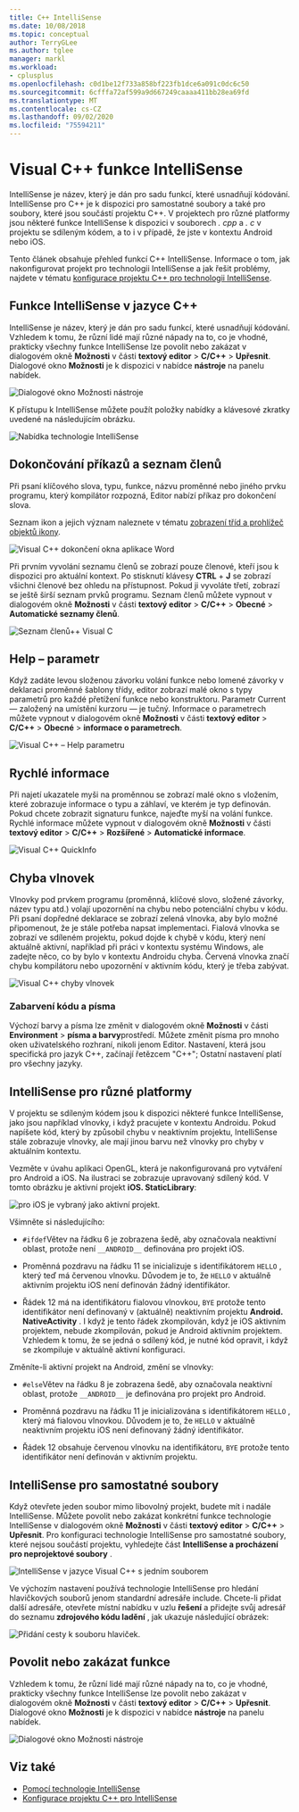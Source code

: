 ```yaml
---
title: C++ IntelliSense
ms.date: 10/08/2018
ms.topic: conceptual
author: TerryGLee
ms.author: tglee
manager: markl
ms.workload:
- cplusplus
ms.openlocfilehash: c0d1be12f733a858bf223fb1dce6a091c0dc6c50
ms.sourcegitcommit: 6cfffa72af599a9d667249caaaa411bb28ea69fd
ms.translationtype: MT
ms.contentlocale: cs-CZ
ms.lasthandoff: 09/02/2020
ms.locfileid: "75594211"
---
```

# <a name="visual-c-intellisense-features"></a>Visual C++ funkce IntelliSense

IntelliSense je název, který je dán pro sadu funkcí, které usnadňují kódování. IntelliSense pro C++ je k dispozici pro samostatné soubory a také pro soubory, které jsou součástí projektu C++. V projektech pro různé platformy jsou některé funkce IntelliSense k dispozici v souborech *. cpp* a *. c* v projektu se sdíleným kódem, a to i v případě, že jste v kontextu Android nebo iOS.

Tento článek obsahuje přehled funkcí C++ IntelliSense. Informace o tom, jak nakonfigurovat projekt pro technologii IntelliSense a jak řešit problémy, najdete v tématu [konfigurace projektu C++ pro technologii IntelliSense](visual-cpp-intellisense-configuration.md).

## <a name="intellisense-features-in-c"></a>Funkce IntelliSense v jazyce C++

IntelliSense je název, který je dán pro sadu funkcí, které usnadňují kódování. Vzhledem k tomu, že různí lidé mají různé nápady na to, co je vhodné, prakticky všechny funkce IntelliSense lze povolit nebo zakázat v dialogovém okně **Možnosti** v části **textový editor**  >  **C/C++**  >  **Upřesnit**. Dialogové okno **Možnosti** je k dispozici v nabídce **nástroje** na panelu nabídek.

![Dialogové okno Možnosti nástroje](../ide/media/sintellisensecpptoolsoptions.PNG)

K přístupu k IntelliSense můžete použít položky nabídky a klávesové zkratky uvedené na následujícím obrázku.

![Nabídka technologie IntelliSense](../ide/media/vs2015_cpp_intellisense_menu.png)

## <a name="statement-completion-and-member-list"></a>Dokončování příkazů a seznam členů

Při psaní klíčového slova, typu, funkce, názvu proměnné nebo jiného prvku programu, který kompilátor rozpozná, Editor nabízí příkaz pro dokončení slova.

Seznam ikon a jejich význam naleznete v tématu [zobrazení tříd a prohlížeč objektů ikony](../ide/class-view-and-object-browser-icons.md).

![Visual C&#43;&#43; dokončení okna aplikace Word](../ide/media/vs2015_cpp_complete_word.png)

Při prvním vyvolání seznamu členů se zobrazí pouze členové, kteří jsou k dispozici pro aktuální kontext. Po stisknutí klávesy **CTRL** + **J** se zobrazí všichni členové bez ohledu na přístupnost. Pokud ji vyvoláte třetí, zobrazí se ještě širší seznam prvků programu. Seznam členů můžete vypnout v dialogovém okně **Možnosti** v části **textový editor**  >  **C/C++**  >  **Obecné**  >  **Automatické seznamy členů**.

![Seznam členů&#43;&#43; Visual C](../ide/media/vs2015_cpp_list_members.png)

## <a name="parameter-help"></a>Help – parametr

Když zadáte levou složenou závorku volání funkce nebo lomené závorky v deklaraci proměnné šablony třídy, editor zobrazí malé okno s typy parametrů pro každé přetížení funkce nebo konstruktoru. Parametr Current &mdash; založený na umístění kurzoru &mdash; je tučný. Informace o parametrech můžete vypnout v dialogovém okně **Možnosti** v části **textový editor**  >  **C/C++**  >  **Obecné**  >  **informace o parametrech**.

![Visual C&#43;&#43; – Help parametru](../ide/media/vs_2015_cpp_param_help.png)

## <a name="quick-info"></a>Rychlé informace

Při najetí ukazatele myši na proměnnou se zobrazí malé okno s vložením, které zobrazuje informace o typu a záhlaví, ve kterém je typ definován. Pokud chcete zobrazit signaturu funkce, najeďte myší na volání funkce. Rychlé informace můžete vypnout v dialogovém okně **Možnosti** v části **textový editor**  >  **C/C++**  >  **Rozšířené**  >  **Automatické informace**.

![Visual C&#43;&#43; QuickInfo](../ide/media/vs2015_cpp_quickinfo.png)

## <a name="error-squiggles"></a>Chyba vlnovek

Vlnovky pod prvkem programu (proměnná, klíčové slovo, složené závorky, název typu atd.) volají upozornění na chybu nebo potenciální chybu v kódu. Při psaní dopředné deklarace se zobrazí zelená vlnovka, aby bylo možné připomenout, že je stále potřeba napsat implementaci. Fialová vlnovka se zobrazí ve sdíleném projektu, pokud dojde k chybě v kódu, který není aktuálně aktivní, například při práci v kontextu systému Windows, ale zadejte něco, co by bylo v kontextu Androidu chyba. Červená vlnovka značí chybu kompilátoru nebo upozornění v aktivním kódu, který je třeba zabývat.

![Visual C&#43;&#43; chyby vlnovek](../ide/media/vs2015_cpp_error_quiggles.png)

### <a name="code-colorization-and-fonts"></a>Zabarvení kódu a písma

Výchozí barvy a písma lze změnit v dialogovém okně **Možnosti** v části **Environment**  >  **písma a barvy**prostředí. Můžete změnit písma pro mnoho oken uživatelského rozhraní, nikoli jenom Editor. Nastavení, která jsou specifická pro jazyk C++, začínají řetězcem "C++"; Ostatní nastavení platí pro všechny jazyky.

## <a name="cross-platform-intellisense"></a>IntelliSense pro různé platformy

V projektu se sdíleným kódem jsou k dispozici některé funkce IntelliSense, jako jsou například vlnovky, i když pracujete v kontextu Androidu. Pokud napíšete kód, který by způsobil chybu v neaktivním projektu, IntelliSense stále zobrazuje vlnovky, ale mají jinou barvu než vlnovky pro chyby v aktuálním kontextu.

Vezměte v úvahu aplikaci OpenGL, která je nakonfigurovaná pro vytváření pro Android a iOS. Na ilustraci se zobrazuje upravovaný sdílený kód. V tomto obrázku je aktivní projekt **iOS. StaticLibrary**:

![pro iOS je vybraný jako aktivní projekt.](../ide/media/intellisensecppcrossplatform2.png)

Všimněte si následujícího:

- `#ifdef`Větev na řádku 6 je zobrazena šedě, aby označovala neaktivní oblast, protože není `__ANDROID__` definována pro projekt iOS.

- Proměnná pozdravu na řádku 11 se inicializuje s identifikátorem `HELLO` , který teď má červenou vlnovku. Důvodem je to, že `HELLO` v aktuálně aktivním projektu iOS není definován žádný identifikátor.

- Řádek 12 má na identifikátoru fialovou vlnovkou, `BYE` protože tento identifikátor není definovaný v (aktuálně) neaktivním projektu **Android. NativeActivity** . I když je tento řádek zkompilován, když je iOS aktivním projektem, nebude zkompilován, pokud je Android aktivním projektem. Vzhledem k tomu, že se jedná o sdílený kód, je nutné kód opravit, i když se zkompiluje v aktuálně aktivní konfiguraci.

Změníte-li aktivní projekt na Android, změní se vlnovky:

- `#else`Větev na řádku 8 je zobrazena šedě, aby označovala neaktivní oblast, protože `__ANDROID__` je definována pro projekt pro Android.

- Proměnná pozdravu na řádku 11 je inicializována s identifikátorem `HELLO` , který má fialovou vlnovkou. Důvodem je to, že `HELLO` v aktuálně neaktivním projektu iOS není definovaný žádný identifikátor.

- Řádek 12 obsahuje červenou vlnovku na identifikátoru, `BYE` protože tento identifikátor není definován v aktivním projektu.

## <a name="intellisense-for-stand-alone-files"></a>IntelliSense pro samostatné soubory

Když otevřete jeden soubor mimo libovolný projekt, budete mít i nadále IntelliSense. Můžete povolit nebo zakázat konkrétní funkce technologie IntelliSense v dialogovém okně **Možnosti** v části **textový editor**  >  **C/C++**  >  **Upřesnit**. Pro konfiguraci technologie IntelliSense pro samostatné soubory, které nejsou součástí projektu, vyhledejte část **IntelliSense a procházení pro neprojektové soubory** .

![IntelliSense v jazyce Visual C&#43;&#43; s jedním souborem](../ide/media/vs2015_cpp_single_file_intellisense.png)

Ve výchozím nastavení používá technologie IntelliSense pro hledání hlavičkových souborů jenom standardní adresáře include. Chcete-li přidat další adresáře, otevřete místní nabídku v uzlu **řešení** a přidejte svůj adresář do seznamu **zdrojového kódu ladění** , jak ukazuje následující obrázek:

![Přidání cesty k souboru hlaviček.](../ide/media/intellisensedebugyourcode.jpg)

## <a name="enable-or-disable-features"></a>Povolit nebo zakázat funkce

Vzhledem k tomu, že různí lidé mají různé nápady na to, co je vhodné, prakticky všechny funkce IntelliSense lze povolit nebo zakázat v dialogovém okně **Možnosti** v části **textový editor**  >  **C/C++**  >  **Upřesnit**. Dialogové okno **Možnosti** je k dispozici v nabídce **nástroje** na panelu nabídek.

![Dialogové okno Možnosti nástroje](../ide/media/sintellisensecpptoolsoptions.PNG)

## <a name="see-also"></a>Viz také

- [Pomocí technologie IntelliSense](../ide/using-intellisense.md)
- [Konfigurace projektu C++ pro IntelliSense](visual-cpp-intellisense-configuration.md)
